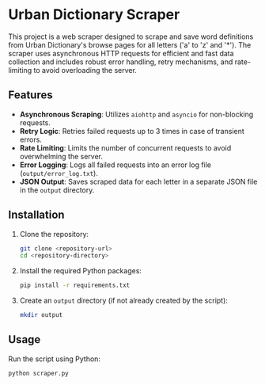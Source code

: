 # Urban Dictionary Scraper

This project is a web scraper designed to scrape and save word definitions from Urban Dictionary's browse pages for all letters ('a' to 'z' and '*'). The scraper uses asynchronous HTTP requests for efficient and fast data collection and includes robust error handling, retry mechanisms, and rate-limiting to avoid overloading the server.

## Features
- **Asynchronous Scraping**: Utilizes `aiohttp` and `asyncio` for non-blocking requests.
- **Retry Logic**: Retries failed requests up to 3 times in case of transient errors.
- **Rate Limiting**: Limits the number of concurrent requests to avoid overwhelming the server.
- **Error Logging**: Logs all failed requests into an error log file (`output/error_log.txt`).
- **JSON Output**: Saves scraped data for each letter in a separate JSON file in the `output` directory.

## Installation

1. Clone the repository:
    ```bash
    git clone <repository-url>
    cd <repository-directory>
    ```

2. Install the required Python packages:
    ```bash
    pip install -r requirements.txt
    ```

3. Create an `output` directory (if not already created by the script):
    ```bash
    mkdir output
    ```

## Usage

Run the script using Python:
```bash
python scraper.py
